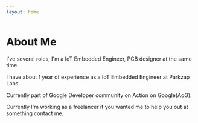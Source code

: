 ```yaml
---
layout: home
---
```

# About Me


I've several roles, I'm a IoT Embedded Engineer, PCB designer at the same time. 

I have about 1 year of experience as a IoT Embedded Engineer at Parkzap Labs.

Currently part of Google Developer community on Action on Google(AoG).

Currently I'm working as a freelancer if you wanted me to help you out at something contact me.
